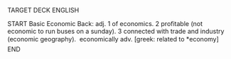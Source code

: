 TARGET DECK
ENGLISH

START
Basic
Economic
Back: adj. 1 of economics. 2 profitable (not economic to run buses on a sunday). 3 connected with trade and industry (economic geography).  economically adv. [greek: related to *economy]
END
